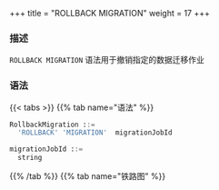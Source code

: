 +++
title = "ROLLBACK MIGRATION"
weight = 17
+++

### 描述

`ROLLBACK MIGRATION` 语法用于撤销指定的数据迁移作业

### 语法

{{< tabs >}}
{{% tab name="语法" %}}
```sql
RollbackMigration ::=
  'ROLLBACK' 'MIGRATION'  migrationJobId 

migrationJobId ::=
  string
```
{{% /tab %}}
{{% tab name="铁路图" %}}
<iframe frameborder="0" name="diagram" id="diagram" width="100%" height="100%"></iframe>
{{% /tab %}}
{{< /tabs >}}

### 补充说明

- `migrationJobId` 需要通过 [SHOW MIGRATION LIST](/cn/user-manual/shardingsphere-proxy/distsql/syntax/ral/migration/show-migration-list/) 语法查询获得

- 该语句执行后会清理目标端

### 示例

- 撤销指定的数据迁移作业

```sql
ROLLBACK MIGRATION 'j010180026753ef0e25d3932d94d1673ba551';
```

### 保留字

`ROLLBACK`、`MIGRATION`

### 相关链接

- [保留字](/cn/user-manual/shardingsphere-proxy/distsql/syntax/reserved-word/)
- [SHOW MIGRATION LIST](/cn/user-manual/shardingsphere-proxy/distsql/syntax/ral/migration/show-migration-list/)